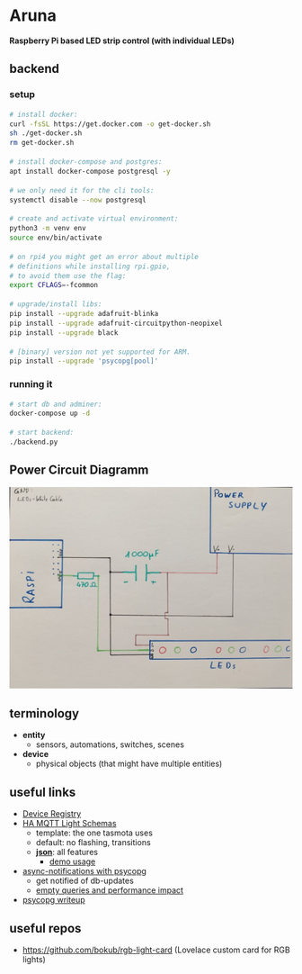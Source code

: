 # Aruna

**Raspberry Pi based LED strip control (with individual LEDs)**

## backend

### setup

```sh
# install docker:
curl -fsSL https://get.docker.com -o get-docker.sh
sh ./get-docker.sh
rm get-docker.sh

# install docker-compose and postgres:
apt install docker-compose postgresql -y

# we only need it for the cli tools:
systemctl disable --now postgresql

# create and activate virtual environment:
python3 -m venv env
source env/bin/activate

# on rpi4 you might get an error about multiple
# definitions while installing rpi.gpio,
# to avoid them use the flag:
export CFLAGS=-fcommon

# upgrade/install libs:
pip install --upgrade adafruit-blinka
pip install --upgrade adafruit-circuitpython-neopixel
pip install --upgrade black

# [binary] version not yet supported for ARM.
pip install --upgrade 'psycopg[pool]'
```

### running it

```sh
# start db and adminer:
docker-compose up -d

# start backend:
./backend.py
```

## Power Circuit Diagramm

<img src="media/circuit_diagram_LEDs_power.jpg"></img>

## terminology

* **entity**
	* sensors, automations, switches, scenes
* **device**
	* physical objects (that might have multiple entities)

## useful links

* [Device Registry](https://developers.home-assistant.io/docs/device_registry_index/)
* [HA MQTT Light Schemas](https://www.home-assistant.io/integrations/light.mqtt/)
	* template: the one tasmota uses
	* default: no flashing, transitions
	* **[json](https://www.home-assistant.io/integrations/light.mqtt/#json-schema)**: all features
		* [demo usage](https://community.home-assistant.io/t/mqtt-add-on-works-but-no-discovery/241680)
* [async-notifications with psycopg](https://www.psycopg.org/docs/advanced.html#asynchronous-notifications)
	* get notified of db-updates
	* [empty queries and performance impact](https://stackoverflow.com/questions/21117431/how-to-receive-automatic-notifications-about-changes-in-tables)
* [psycopg writeup](https://github.com/bmedicke/python-notes/blob/main/markdown/psycopg.md)

## useful repos

* https://github.com/bokub/rgb-light-card (Lovelace custom card for RGB lights)
